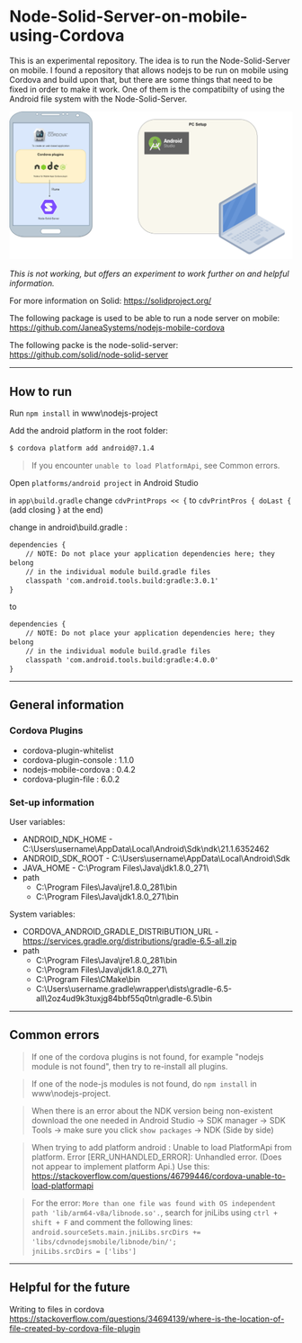 # Node-Solid-Server-on-mobile-using-Cordova
This is an experimental repository. The idea is to run the Node-Solid-Server on mobile. I found a repository that allows nodejs to be run on mobile using Cordova and build upon that, but there are some things that need to be fixed in order to make it work. One of them is the compatibilty of using the Android file system with the Node-Solid-Server.

![Cordova structure](Cordova_structure_4-26-2021.png "simple structure")

_This is not working, but offers an experiment to work further on and helpful information._

For more information on Solid:
https://solidproject.org/

The following package is used to be able to run a node server on mobile:
https://github.com/JaneaSystems/nodejs-mobile-cordova

The following packe is the node-solid-server:
https://github.com/solid/node-solid-server

---

## How to run
Run `npm install` in www\nodejs-project

Add the android platform in the root folder:

```bash
$ cordova platform add android@7.1.4
```

> If you encounter `unable to load PlatformApi`, see Common errors.

Open `platforms/android project` in Android Studio

in `app\build.gradle` change `cdvPrintProps << {` to `cdvPrintPros { doLast {` (add closing } at the end)

change in android\build.gradle :
    
	dependencies {
        // NOTE: Do not place your application dependencies here; they belong
        // in the individual module build.gradle files
        classpath 'com.android.tools.build:gradle:3.0.1'
    }
	
to
	
	dependencies {
        // NOTE: Do not place your application dependencies here; they belong
        // in the individual module build.gradle files
        classpath 'com.android.tools.build:gradle:4.0.0'
    }



---

## General information

### Cordova Plugins
- cordova-plugin-whitelist
- cordova-plugin-console : 1.1.0
- nodejs-mobile-cordova  : 0.4.2
- cordova-plugin-file    : 6.0.2

### Set-up information
User variables:
- ANDROID_NDK_HOME - C:\Users\username\AppData\Local\Android\Sdk\ndk\21.1.6352462
- ANDROID_SDK_ROOT - C:\Users\username\AppData\Local\Android\Sdk
- JAVA_HOME - C:\Program Files\Java\jdk1.8.0_271\
- path
	- C:\Program Files\Java\jre1.8.0_281\bin
	- C:\Program Files\Java\jdk1.8.0_271\bin

System variables:
- CORDOVA_ANDROID_GRADLE_DISTRIBUTION_URL - https://services.gradle.org/distributions/gradle-6.5-all.zip
- path
	- C:\Program Files\Java\jre1.8.0_281\bin
	- C:\Program Files\Java\jdk1.8.0_271\
	- C:\Program Files\CMake\bin
	- C:\Users\username\.gradle\wrapper\dists\gradle-6.5-all\2oz4ud9k3tuxjg84bbf55q0tn\gradle-6.5\bin


---

## Common errors

> If one of the cordova plugins is not found, for example "nodejs module is not found", then try to
re-install all plugins.

> If one of the node-js modules is not found, do `npm install` in www\nodejs-project.

> When there is an error about the NDK version being non-existent download the one needed in Android Studio -> SDK manager -> SDK Tools -> make sure you click `show packages` -> NDK (Side by side)

> When trying to add platform android :
Unable to load PlatformApi from platform. Error [ERR_UNHANDLED_ERROR]: Unhandled error. (Does not appear to implement platform Api.)
Use this: https://stackoverflow.com/questions/46799446/cordova-unable-to-load-platformapi

> For the error: `More than one file was found with OS independent path 'lib/arm64-v8a/libnode.so'.`, search for jniLibs using `ctrl + shift + F` and comment the following lines: <br />
`android.sourceSets.main.jniLibs.srcDirs += 'libs/cdvnodejsmobile/libnode/bin/';` <br />
`jniLibs.srcDirs = ['libs']`

---

## Helpful for the future

Writing to files in cordova
https://stackoverflow.com/questions/34694139/where-is-the-location-of-file-created-by-cordova-file-plugin